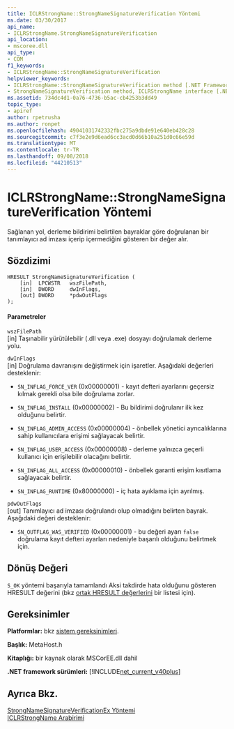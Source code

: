 ```yaml
---
title: ICLRStrongName::StrongNameSignatureVerification Yöntemi
ms.date: 03/30/2017
api_name:
- ICLRStrongName.StrongNameSignatureVerification
api_location:
- mscoree.dll
api_type:
- COM
f1_keywords:
- ICLRStrongName::StrongNameSignatureVerification
helpviewer_keywords:
- ICLRStrongName::StrongNameSignatureVerification method [.NET Framework hosting]
- StrongNameSignatureVerification method, ICLRStrongName interface [.NET Framework hosting]
ms.assetid: 734dc4d1-0a76-4736-b5ac-cb4253b3dd49
topic_type:
- apiref
author: rpetrusha
ms.author: ronpet
ms.openlocfilehash: 49041031742332fbc275a9dbde91e640eb428c28
ms.sourcegitcommit: c7f3e2e9d6ead6cc3acd0d66b10a251d0c66e59d
ms.translationtype: MT
ms.contentlocale: tr-TR
ms.lasthandoff: 09/08/2018
ms.locfileid: "44210513"
---
```

# <a name="iclrstrongnamestrongnamesignatureverification-method"></a>ICLRStrongName::StrongNameSignatureVerification Yöntemi
Sağlanan yol, derleme bildirimi belirtilen bayraklar göre doğrulanan bir tanımlayıcı ad imzası içerip içermediğini gösteren bir değer alır.  
  
## <a name="syntax"></a>Sözdizimi  
  
```  
HRESULT StrongNameSignatureVerification (  
    [in]  LPCWSTR   wszFilePath,  
    [in]  DWORD     dwInFlags,  
    [out] DWORD     *pdwOutFlags  
);  
```  
  
#### <a name="parameters"></a>Parametreler  
 `wszFilePath`  
 [in] Taşınabilir yürütülebilir (.dll veya .exe) dosyayı doğrulamak derleme yolu.  
  
 `dwInFlags`  
 [in] Doğrulama davranışını değiştirmek için işaretler. Aşağıdaki değerleri desteklenir:  
  
-   `SN_INFLAG_FORCE_VER` (0x00000001) - kayıt defteri ayarlarını geçersiz kılmak gerekli olsa bile doğrulama zorlar.  
  
-   `SN_INFLAG_INSTALL` (0x00000002) - Bu bildirimi doğrulanır ilk kez olduğunu belirtir.  
  
-   `SN_INFLAG_ADMIN_ACCESS` (0x00000004) - önbellek yönetici ayrıcalıklarına sahip kullanıcılara erişimi sağlayacak belirtir.  
  
-   `SN_INFLAG_USER_ACCESS` (0x00000008) - derleme yalnızca geçerli kullanıcı için erişilebilir olacağını belirtir.  
  
-   `SN_INFLAG_ALL_ACCESS` (0x00000010) - önbellek garanti erişim kısıtlama sağlayacak belirtir.  
  
-   `SN_INFLAG_RUNTIME` (0x80000000) - iç hata ayıklama için ayrılmış.  
  
 `pdwOutFlags`  
 [out] Tanımlayıcı ad imzası doğrulandı olup olmadığını belirten bayrak. Aşağıdaki değeri desteklenir:  
  
-   `SN_OUTFLAG_WAS_VERIFIED` (0x00000001) - bu değeri ayarı `false` doğrulama kayıt defteri ayarları nedeniyle başarılı olduğunu belirtmek için.  
  
## <a name="return-value"></a>Dönüş Değeri  
 `S_OK` yöntemi başarıyla tamamlandı Aksi takdirde hata olduğunu gösteren HRESULT değerini (bkz [ortak HRESULT değerlerini](https://go.microsoft.com/fwlink/?LinkId=213878) bir listesi için).  
  
## <a name="requirements"></a>Gereksinimler  
 **Platformlar:** bkz [sistem gereksinimleri](../../../../docs/framework/get-started/system-requirements.md).  
  
 **Başlık:** MetaHost.h  
  
 **Kitaplığı:** bir kaynak olarak MSCorEE.dll dahil  
  
 **.NET framework sürümleri:** [!INCLUDE[net_current_v40plus](../../../../includes/net-current-v40plus-md.md)]  
  
## <a name="see-also"></a>Ayrıca Bkz.  
 [StrongNameSignatureVerificationEx Yöntemi](../../../../docs/framework/unmanaged-api/hosting/iclrstrongname-strongnamesignatureverificationex-method.md)  
 [ICLRStrongName Arabirimi](../../../../docs/framework/unmanaged-api/hosting/iclrstrongname-interface.md)
